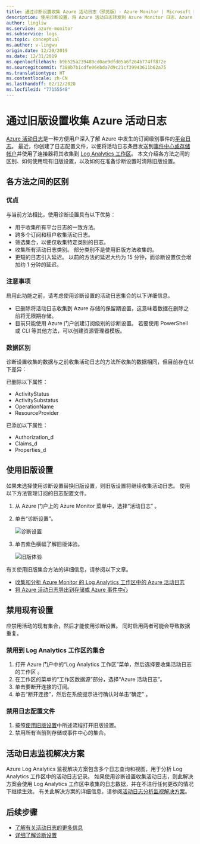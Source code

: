 ```yaml
---
title: 通过诊断设置收集 Azure 活动日志（预览版）- Azure Monitor | Microsoft Docs
description: 使用诊断设置，将 Azure 活动日志转发到 Azure Monitor 日志、Azure 存储或 Azure 事件中心。
author: lingliw
ms.service: azure-monitor
ms.subservice: logs
ms.topic: conceptual
ms.author: v-lingwu
origin.date: 12/20/2019
ms.date: 12/31/2019
ms.openlocfilehash: b9b525a239489cd0ae9dfd05a6f264b774ff872e
ms.sourcegitcommit: f388b7b1cdfe06ebda7d9c21cf39943611b62a75
ms.translationtype: HT
ms.contentlocale: zh-CN
ms.lasthandoff: 02/12/2020
ms.locfileid: "77155548"
---
```

# <a name="collect-azure-activity-log-with-legacy-settings"></a>通过旧版设置收集 Azure 活动日志
[Azure 活动日志](activity-logs-overview.md)是一种方便用户深入了解 Azure 中发生的订阅级别事件的[平台日志](platform-logs-overview.md)。 最近，你创建了日志配置文件，以便将活动日志条目发送到[事件中心或存储帐户](activity-log-export.md)并使用了连接器将其收集到 [Log Analytics 工作区](activity-log-collect.md)。 本文介绍各方法之间的区别、如何使用现有旧版设置，以及如何在准备诊断设置时清除旧版设置。


## <a name="differences-between-methods"></a>各方法之间的区别

### <a name="advantages"></a>优点
与当前方法相比，使用诊断设置具有以下优势：

- 用于收集所有平台日志的一致方法。
- 跨多个订阅和租户收集活动日志。
- 筛选集合，以便仅收集特定类别的日志。
- 收集所有活动日志类别。 部分类别不是使用旧版方法收集的。
- 更短的日志引入延迟。 以前的方法的延迟大约为 15 分钟，而诊断设置仅会增加约 1 分钟的延迟。
  
### <a name="considerations"></a>注意事项
启用此功能之前，请考虑使用诊断设置的活动日志集合的以下详细信息。

- 已删除将活动日志收集到 Azure 存储的保留期设置，这意味着数据在删除之前将无限期存储。
- 目前只能使用 Azure 门户创建订阅级别的诊断设置。 若要使用 PowerShell 或 CLI 等其他方法，可以创建资源管理器模板。


### <a name="differences-in-data"></a>数据区别
诊断设置收集的数据与之前收集活动日志的方法所收集的数据相同，但目前存在以下差异：

已删除以下属性：

- ActivityStatus
- ActivitySubstatus
- OperationName
- ResourceProvider 

已添加以下属性：

- Authorization_d
- Claims_d
- Properties_d

## <a name="work-with-legacy-settings"></a>使用旧版设置
如果未选择使用诊断设置替换旧版设置，则旧版设置将继续收集活动日志。 使用以下方法管理订阅的日志配置文件。

1. 从 Azure 门户上的 Azure Monitor 菜单中，选择“活动日志”   。
3. 单击“诊断设置”。 
   
   ![诊断设置](media/diagnostic-settings-subscription/diagnostic-settings.png)
   
4. 单击紫色横幅了解旧版体验。 

    ![旧版体验](media/diagnostic-settings-subscription/legacy-experience.png)


有关使用旧版集合方法的详细信息，请参阅以下文章。

- [收集和分析 Azure Monitor 的 Log Analytics 工作区中的 Azure 活动日志](activity-log-collect.md)
- [将 Azure 活动日志导出到存储或 Azure 事件中心](activity-log-export.md)

## <a name="disable-existing-settings"></a>禁用现有设置
应禁用活动的现有集合，然后才能使用诊断设置。 同时启用两者可能会导致数据重复。

### <a name="disable-collection-into-log-analytics-workspace"></a>禁用到 Log Analytics 工作区的集合

1. 打开 Azure 门户中的“Log Analytics 工作区”菜单，然后选择要收集活动日志的工作区  。
2. 在工作区的菜单的“工作区数据源”部分，选择“Azure 活动日志”。  
3. 单击要断开连接的订阅。
4. 单击“断开连接”，然后在系统提示进行确认时单击“确定”   。

### <a name="disable-log-profile"></a>禁用日志配置文件

1. 按照[使用旧版设置](#work-with-legacy-settings)中所述流程打开旧版设置。
2. 禁用所有当前到存储或事件中心的集合。 



## <a name="activity-log-monitoring-solution"></a>活动日志监视解决方案
Azure Log Analytics 监视解决方案包含多个日志查询和视图，用于分析 Log Analytics 工作区中的活动日志记录。 如果使用诊断设置收集活动日志，则此解决方案会使用 Log Analytics 工作区中收集的日志数据，并在不进行任何更改的情况下继续生效。 有关此解决方案的详细信息，请参阅[活动日志分析监视解决方案](activity-log-collect.md#activity-logs-analytics-monitoring-solution)。

## <a name="next-steps"></a>后续步骤

* [了解有关活动日志的更多信息](../../azure-resource-manager/resource-group-audit.md)
* [详细了解诊断设置](diagnostic-settings.md)
